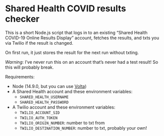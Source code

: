 # Shared Health COVID results checker

This is a short Node.js script that logs in to an existing “Shared Health COVID-19 Online Results Display” account, fetches the results, and txts you via Twilio if the result is changed.

On first run, it just stores the result for the next run without txting.

*Warning*: I’ve never run this on an account that’s never had a test result! So this will probably break.

Requirements:

* Node (14.9.0, but you can use [Volta](https://volta.sh/))
* A Shared Health account and these environment variables:
  * `SHARED_HEALTH_USERNAME`
  * `SHARED_HEALTH_PASSWORD`
* A Twilio account and these environment variables:
  * `TWILIO_ACCOUNT_SID`
  * `TWILIO_AUTH_TOKEN`
  * `TWILIO_ORIGIN_NUMBER`: number to txt from
  * `TWILIO_DESTINATION_NUMBER`: number to txt, probably your own!